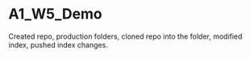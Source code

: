 # A1_W5_Demo

Created repo, production folders, cloned repo into the folder, modified index, pushed index changes.